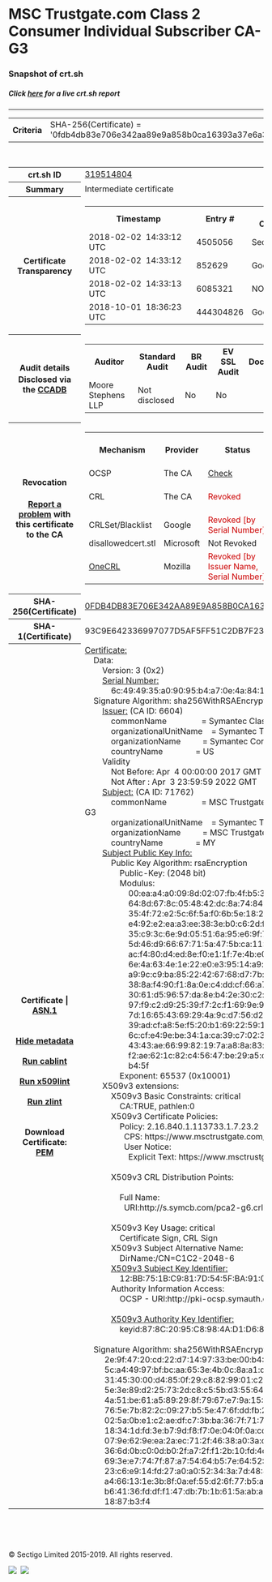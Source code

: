 # MSC Trustgate.com Class 2 Consumer Individual Subscriber CA-G3
### Snapshot of crt.sh
##### Click [here](https://crt.sh/?q=0FDB4DB83E706E342AA89E9A858B0CA16393A37E6A3B6C95989379F7920F8670) for a live crt.sh report

---
<!DOCTYPE HTML PUBLIC "-//W3C//DTD HTML 4.0 Transitional//EN">
<HTML>

<BODY>

<TABLE>
  <TR>
    <TH class="outer">Criteria</TH>
    <TD class="outer">SHA-256(Certificate) = '0fdb4db83e706e342aa89e9a858b0ca16393a37e6a3b6c95989379f7920f8670'</TD>
  </TR>
</TABLE>
<BR>
<TABLE>
  <TR>
    <TH class="outer">crt.sh ID</TH>
    <TD class="outer"><A href="?id=319514804">319514804</A></TD>
  </TR>
  <TR>
    <TH class="outer">Summary</TH>
    <TD class="outer">Intermediate certificate</TD>
  </TR>
  <TR>
    <TH class="outer">Certificate<BR>Transparency</TH>
    <TD class="outer">
<TABLE class="options" style="margin-left:0px">
  <TR>
    <TH>Timestamp</TH>
    <TH>Entry #</TH>
    <TH>Log Operator</TH>
    <TH>Log URL</TH>
  </TR>
  <TR>
    <TD>2018-02-02&nbsp; <FONT class="small">14:33:12 UTC</FONT></TD>
    <TD>4505056</TD>
    <TD>Sectigo</TD>
    <TD>https://dodo.ct.comodo.com</TD>
  </TR>
  <TR>
    <TD>2018-02-02&nbsp; <FONT class="small">14:33:12 UTC</FONT></TD>
    <TD>852629</TD>
    <TD>Google</TD>
    <TD>https://ct.googleapis.com/submariner</TD>
  </TR>
  <TR>
    <TD>2018-02-02&nbsp; <FONT class="small">14:33:13 UTC</FONT></TD>
    <TD>6085321</TD>
    <TD>NORDUnet</TD>
    <TD>https://plausible.ct.nordu.net</TD>
  </TR>
  <TR>
    <TD>2018-10-01&nbsp; <FONT class="small">18:36:23 UTC</FONT></TD>
    <TD>444304826</TD>
    <TD>Google</TD>
    <TD>https://ct.googleapis.com/rocketeer</TD>
  </TR>
</TABLE>
    </TD>
  </TR>
  <TR>
    <TH class="outer">Audit details<BR>
      <DIV class="small" style="padding-top:3px">Disclosed via the
        <A href="//ccadb-public.secure.force.com/mozilla/PublicAllIntermediateCerts" target="_blank">CCADB</A></DIV>
    </TH>
    <TD class="outer">
<TABLE class="options" style="margin-left:0px">
  <TR>
    <TH>Auditor</TH>
    <TH>Standard Audit</TH>
    <TH>BR Audit</TH>
    <TH>EV SSL Audit</TH>
    <TH>Documents</TH>
    <TH>CCADB</TH>
    <TH>Root Owner / Certificate</TH>
  </TR>
  <TR>
    <TD style="vertical-align:middle">Moore Stephens LLP</TD>
    <TD>Not disclosed    <TD>No    <TD>No    <TD>
    </TD>
    <TD><A href="//ccadb.force.com/0011J00001DZ0G7QAL" target="_blank">0011J00001DZ0G7QAL</A></TD>
    <TD><A href="/?id=8983601">DigiCert</A></TD>
  </TR>
</TABLE>
    </TD>
  </TR>
  <TR>
    <TH class="outer">Revocation<BR><BR>
      <DIV class="small" style="padding-top:3px"><A href="?id=319514804&opt=problemreporting">Report a problem</A> with<BR>this certificate to the CA</DIV></TH>
    <TD class="outer">
      <TABLE class="options" style="margin-left:0px">
        <TR>
          <TH>Mechanism</TH>
          <TH>Provider</TH>
          <TH>Status</TH>
          <TH>Revocation Date</TH>
          <TH>Last Observed in CRL</TH>
          <TH>Last Checked <SPAN style="color:#CC0000;vertical-align:middle;font-size:70%;font-weight:normal">(Error)</SPAN></TH>
        </TR>
        <TR>
          <TD>OCSP</TD>
          <TD>The CA</TD>
          <TD><A href="?id=319514804&opt=ocsp">Check</A></TD>
          <TD><SPAN style="color:#888888">?</SPAN></TD>
          <TD><SPAN style="color:#888888">n/a</SPAN></TD>
          <TD><SPAN style="color:#888888">?</SPAN></TD>
        </TR>
        <TR>
          <TD>CRL</TD>
          <TD>The CA</TD>
          <TD><SPAN style="color:#CC0000">Revoked</SPAN></TD><TD>2019-03-18&nbsp; <FONT class="small">21:05:44 UTC</FONT></TD><TD>2019-09-25&nbsp; <FONT class="small">00:38:43 UTC</FONT></TD><TD>2019-12-04&nbsp; <FONT class="small">20:05:09 UTC</FONT></TD>
        </TR>
        <TR>
          <TD>CRLSet/Blacklist</TD>
          <TD>Google</TD>
          <TD><SPAN style="color:#CC0000">Revoked [by Serial Number]</SPAN></TD>
          <TD><SPAN style="color:#888888">n/a</SPAN></TD>
          <TD><SPAN style="color:#888888">n/a</SPAN></TD>
          <TD><SPAN style="color:#888888">n/a</SPAN></TD>
        </TR>
        <TR>
          <TD>disallowedcert.stl</TD>
          <TD>Microsoft</TD>
          <TD>Not Revoked</TD>
          <TD><SPAN style="color:#888888">n/a</SPAN></TD>
          <TD><SPAN style="color:#888888">n/a</SPAN></TD>
          <TD><SPAN style="color:#888888">n/a</SPAN></TD>
        </TR>
        <TR>
          <TD><A href="/mozilla-onecrl" target="_blank">OneCRL</A></TD>
          <TD>Mozilla</TD>
          <TD><SPAN style="color:#CC0000">Revoked [by Issuer Name, Serial Number]</SPAN></TD><TD><SPAN style="color:#888888">Unknown</SPAN></TD>
          <TD><SPAN style="color:#888888">n/a</SPAN></TD>
          <TD><SPAN style="color:#888888">n/a</SPAN></TD>
        </TR>
      </TABLE>
    </TD>
  </TR>
  <TR>
    <TH class="outer">SHA-256(Certificate)</TH>
    <TD class="outer"><A href="//censys.io/certificates/0fdb4db83e706e342aa89e9a858b0ca16393a37e6a3b6c95989379f7920f8670">0FDB4DB83E706E342AA89E9A858B0CA16393A37E6A3B6C95989379F7920F8670</A></TD>
  </TR>
  <TR>
    <TH class="outer">SHA-1(Certificate)</TH>
    <TD class="outer">93C9E642336997077D5AF5FF51C2DB7F239E10C8</TD>
  </TR>
  <TR>
    <TH class="outer">Certificate | <A href="?asn1=319514804">ASN.1</A>
      <SPAN class="small"><BR>
      <BR><BR><A href="?id=319514804&opt=nometadata">Hide metadata</A>
      <BR><BR><A href="?id=319514804&opt=cablint">Run cablint</A>
      <BR><BR><A href="?id=319514804&opt=x509lint">Run x509lint</A>
      <BR><BR><A href="?id=319514804&opt=zlint">Run zlint</A>
      <BR><BR><BR>Download Certificate: <A href="?d=319514804">PEM</A>
      </SPAN>
    </TH>
    <TD class="text"><A href="?d=319514804">Certificate:</A><BR>&nbsp;&nbsp;&nbsp;&nbsp;Data:<BR>&nbsp;&nbsp;&nbsp;&nbsp;&nbsp;&nbsp;&nbsp;&nbsp;Version:&nbsp;3&nbsp;(0x2)<BR>&nbsp;&nbsp;&nbsp;&nbsp;&nbsp;&nbsp;&nbsp;&nbsp;<A href="?serial=6c494935a09095b4a70e4a8410f92bcd">Serial&nbsp;Number:</A><BR>&nbsp;&nbsp;&nbsp;&nbsp;&nbsp;&nbsp;&nbsp;&nbsp;&nbsp;&nbsp;&nbsp;&nbsp;6c:49:49:35:a0:90:95:b4:a7:0e:4a:84:10:f9:2b:cd<BR>&nbsp;&nbsp;&nbsp;&nbsp;Signature&nbsp;Algorithm:&nbsp;sha256WithRSAEncryption<BR>&nbsp;&nbsp;&nbsp;&nbsp;&nbsp;&nbsp;&nbsp;&nbsp;<A href="?caid=6604">Issuer:</A> <SPAN class="small">(CA ID: 6604)</SPAN><BR>&nbsp;&nbsp;&nbsp;&nbsp;&nbsp;&nbsp;&nbsp;&nbsp;&nbsp;&nbsp;&nbsp;&nbsp;commonName&nbsp;&nbsp;&nbsp;&nbsp;&nbsp;&nbsp;&nbsp;&nbsp;&nbsp;&nbsp;&nbsp;&nbsp;&nbsp;&nbsp;&nbsp;&nbsp;=&nbsp;Symantec&nbsp;Class&nbsp;2&nbsp;Public&nbsp;Primary&nbsp;Certification&nbsp;Authority&nbsp;-&nbsp;G6<BR>&nbsp;&nbsp;&nbsp;&nbsp;&nbsp;&nbsp;&nbsp;&nbsp;&nbsp;&nbsp;&nbsp;&nbsp;organizationalUnitName&nbsp;&nbsp;&nbsp;&nbsp;=&nbsp;Symantec&nbsp;Trust&nbsp;Network<BR>&nbsp;&nbsp;&nbsp;&nbsp;&nbsp;&nbsp;&nbsp;&nbsp;&nbsp;&nbsp;&nbsp;&nbsp;organizationName&nbsp;&nbsp;&nbsp;&nbsp;&nbsp;&nbsp;&nbsp;&nbsp;&nbsp;&nbsp;=&nbsp;Symantec&nbsp;Corporation<BR>&nbsp;&nbsp;&nbsp;&nbsp;&nbsp;&nbsp;&nbsp;&nbsp;&nbsp;&nbsp;&nbsp;&nbsp;countryName&nbsp;&nbsp;&nbsp;&nbsp;&nbsp;&nbsp;&nbsp;&nbsp;&nbsp;&nbsp;&nbsp;&nbsp;&nbsp;&nbsp;&nbsp;=&nbsp;US<BR>&nbsp;&nbsp;&nbsp;&nbsp;&nbsp;&nbsp;&nbsp;&nbsp;Validity<BR>&nbsp;&nbsp;&nbsp;&nbsp;&nbsp;&nbsp;&nbsp;&nbsp;&nbsp;&nbsp;&nbsp;&nbsp;Not&nbsp;Before:&nbsp;Apr&nbsp;&nbsp;4&nbsp;00:00:00&nbsp;2017&nbsp;GMT<BR>&nbsp;&nbsp;&nbsp;&nbsp;&nbsp;&nbsp;&nbsp;&nbsp;&nbsp;&nbsp;&nbsp;&nbsp;Not&nbsp;After&nbsp;:&nbsp;Apr&nbsp;&nbsp;3&nbsp;23:59:59&nbsp;2022&nbsp;GMT<BR>&nbsp;&nbsp;&nbsp;&nbsp;&nbsp;&nbsp;&nbsp;&nbsp;<A href="?caid=71762">Subject:</A> <SPAN class="small">(CA ID: 71762)</SPAN><BR>&nbsp;&nbsp;&nbsp;&nbsp;&nbsp;&nbsp;&nbsp;&nbsp;&nbsp;&nbsp;&nbsp;&nbsp;commonName&nbsp;&nbsp;&nbsp;&nbsp;&nbsp;&nbsp;&nbsp;&nbsp;&nbsp;&nbsp;&nbsp;&nbsp;&nbsp;&nbsp;&nbsp;&nbsp;=&nbsp;MSC&nbsp;Trustgate.com&nbsp;Class&nbsp;2&nbsp;Consumer&nbsp;Individual&nbsp;Subscriber&nbsp;CA-G3<BR>&nbsp;&nbsp;&nbsp;&nbsp;&nbsp;&nbsp;&nbsp;&nbsp;&nbsp;&nbsp;&nbsp;&nbsp;organizationalUnitName&nbsp;&nbsp;&nbsp;&nbsp;=&nbsp;Symantec&nbsp;Trust&nbsp;Network<BR>&nbsp;&nbsp;&nbsp;&nbsp;&nbsp;&nbsp;&nbsp;&nbsp;&nbsp;&nbsp;&nbsp;&nbsp;organizationName&nbsp;&nbsp;&nbsp;&nbsp;&nbsp;&nbsp;&nbsp;&nbsp;&nbsp;&nbsp;=&nbsp;MSC&nbsp;Trustgate.com&nbsp;Sdn.&nbsp;Bhd.<BR>&nbsp;&nbsp;&nbsp;&nbsp;&nbsp;&nbsp;&nbsp;&nbsp;&nbsp;&nbsp;&nbsp;&nbsp;countryName&nbsp;&nbsp;&nbsp;&nbsp;&nbsp;&nbsp;&nbsp;&nbsp;&nbsp;&nbsp;&nbsp;&nbsp;&nbsp;&nbsp;&nbsp;=&nbsp;MY<BR>&nbsp;&nbsp;&nbsp;&nbsp;&nbsp;&nbsp;&nbsp;&nbsp;<A href="?spkisha256=49c8d0e36814f72ac41fa3d882fee68a4c0a609352bc872ffc5e23d796865773">Subject&nbsp;Public&nbsp;Key&nbsp;Info:</A><BR>&nbsp;&nbsp;&nbsp;&nbsp;&nbsp;&nbsp;&nbsp;&nbsp;&nbsp;&nbsp;&nbsp;&nbsp;Public&nbsp;Key&nbsp;Algorithm:&nbsp;rsaEncryption<BR>&nbsp;&nbsp;&nbsp;&nbsp;&nbsp;&nbsp;&nbsp;&nbsp;&nbsp;&nbsp;&nbsp;&nbsp;&nbsp;&nbsp;&nbsp;&nbsp;Public-Key:&nbsp;(2048&nbsp;bit)<BR>&nbsp;&nbsp;&nbsp;&nbsp;&nbsp;&nbsp;&nbsp;&nbsp;&nbsp;&nbsp;&nbsp;&nbsp;&nbsp;&nbsp;&nbsp;&nbsp;Modulus:<BR>&nbsp;&nbsp;&nbsp;&nbsp;&nbsp;&nbsp;&nbsp;&nbsp;&nbsp;&nbsp;&nbsp;&nbsp;&nbsp;&nbsp;&nbsp;&nbsp;&nbsp;&nbsp;&nbsp;&nbsp;00:ea:a4:a0:09:8d:02:07:fb:4f:b5:33:79:dd:85:<BR>&nbsp;&nbsp;&nbsp;&nbsp;&nbsp;&nbsp;&nbsp;&nbsp;&nbsp;&nbsp;&nbsp;&nbsp;&nbsp;&nbsp;&nbsp;&nbsp;&nbsp;&nbsp;&nbsp;&nbsp;64:8d:67:8c:05:48:42:dc:8a:74:84:78:09:25:a0:<BR>&nbsp;&nbsp;&nbsp;&nbsp;&nbsp;&nbsp;&nbsp;&nbsp;&nbsp;&nbsp;&nbsp;&nbsp;&nbsp;&nbsp;&nbsp;&nbsp;&nbsp;&nbsp;&nbsp;&nbsp;35:4f:72:e2:5c:6f:5a:f0:6b:5e:18:2f:21:3d:cb:<BR>&nbsp;&nbsp;&nbsp;&nbsp;&nbsp;&nbsp;&nbsp;&nbsp;&nbsp;&nbsp;&nbsp;&nbsp;&nbsp;&nbsp;&nbsp;&nbsp;&nbsp;&nbsp;&nbsp;&nbsp;e4:92:e2:ea:a3:ee:38:3e:b0:c6:2d:ff:6f:4d:45:<BR>&nbsp;&nbsp;&nbsp;&nbsp;&nbsp;&nbsp;&nbsp;&nbsp;&nbsp;&nbsp;&nbsp;&nbsp;&nbsp;&nbsp;&nbsp;&nbsp;&nbsp;&nbsp;&nbsp;&nbsp;35:c9:3c:6e:9d:05:51:6a:95:e6:9f:75:e1:02:50:<BR>&nbsp;&nbsp;&nbsp;&nbsp;&nbsp;&nbsp;&nbsp;&nbsp;&nbsp;&nbsp;&nbsp;&nbsp;&nbsp;&nbsp;&nbsp;&nbsp;&nbsp;&nbsp;&nbsp;&nbsp;5d:46:d9:66:67:71:5a:47:5b:ca:11:90:e1:9b:a2:<BR>&nbsp;&nbsp;&nbsp;&nbsp;&nbsp;&nbsp;&nbsp;&nbsp;&nbsp;&nbsp;&nbsp;&nbsp;&nbsp;&nbsp;&nbsp;&nbsp;&nbsp;&nbsp;&nbsp;&nbsp;ac:f4:80:d4:ed:8e:f0:e1:1f:7e:4b:e0:8f:86:17:<BR>&nbsp;&nbsp;&nbsp;&nbsp;&nbsp;&nbsp;&nbsp;&nbsp;&nbsp;&nbsp;&nbsp;&nbsp;&nbsp;&nbsp;&nbsp;&nbsp;&nbsp;&nbsp;&nbsp;&nbsp;6e:4a:63:4e:1e:22:e0:e3:95:14:a9:bf:c6:1a:d3:<BR>&nbsp;&nbsp;&nbsp;&nbsp;&nbsp;&nbsp;&nbsp;&nbsp;&nbsp;&nbsp;&nbsp;&nbsp;&nbsp;&nbsp;&nbsp;&nbsp;&nbsp;&nbsp;&nbsp;&nbsp;a9:9c:c9:ba:85:22:42:67:68:d7:7b:bb:f5:c3:62:<BR>&nbsp;&nbsp;&nbsp;&nbsp;&nbsp;&nbsp;&nbsp;&nbsp;&nbsp;&nbsp;&nbsp;&nbsp;&nbsp;&nbsp;&nbsp;&nbsp;&nbsp;&nbsp;&nbsp;&nbsp;38:8a:f4:90:f1:8a:0e:c4:dd:cf:66:a7:8c:67:8c:<BR>&nbsp;&nbsp;&nbsp;&nbsp;&nbsp;&nbsp;&nbsp;&nbsp;&nbsp;&nbsp;&nbsp;&nbsp;&nbsp;&nbsp;&nbsp;&nbsp;&nbsp;&nbsp;&nbsp;&nbsp;30:61:d5:96:57:da:8e:b4:2e:30:c2:e3:e9:34:c2:<BR>&nbsp;&nbsp;&nbsp;&nbsp;&nbsp;&nbsp;&nbsp;&nbsp;&nbsp;&nbsp;&nbsp;&nbsp;&nbsp;&nbsp;&nbsp;&nbsp;&nbsp;&nbsp;&nbsp;&nbsp;97:f9:c2:d9:25:39:f7:2c:f1:69:9e:9b:98:20:0c:<BR>&nbsp;&nbsp;&nbsp;&nbsp;&nbsp;&nbsp;&nbsp;&nbsp;&nbsp;&nbsp;&nbsp;&nbsp;&nbsp;&nbsp;&nbsp;&nbsp;&nbsp;&nbsp;&nbsp;&nbsp;7d:16:65:43:69:29:4a:9c:d7:56:d2:e9:e6:5d:2c:<BR>&nbsp;&nbsp;&nbsp;&nbsp;&nbsp;&nbsp;&nbsp;&nbsp;&nbsp;&nbsp;&nbsp;&nbsp;&nbsp;&nbsp;&nbsp;&nbsp;&nbsp;&nbsp;&nbsp;&nbsp;39:ad:cf:a8:5e:f5:20:b1:69:22:59:14:37:62:b5:<BR>&nbsp;&nbsp;&nbsp;&nbsp;&nbsp;&nbsp;&nbsp;&nbsp;&nbsp;&nbsp;&nbsp;&nbsp;&nbsp;&nbsp;&nbsp;&nbsp;&nbsp;&nbsp;&nbsp;&nbsp;6c:cf:e4:9e:be:34:1a:ca:39:c7:02:31:94:37:82:<BR>&nbsp;&nbsp;&nbsp;&nbsp;&nbsp;&nbsp;&nbsp;&nbsp;&nbsp;&nbsp;&nbsp;&nbsp;&nbsp;&nbsp;&nbsp;&nbsp;&nbsp;&nbsp;&nbsp;&nbsp;43:43:ae:66:99:82:19:7a:a8:8a:83:f7:65:75:20:<BR>&nbsp;&nbsp;&nbsp;&nbsp;&nbsp;&nbsp;&nbsp;&nbsp;&nbsp;&nbsp;&nbsp;&nbsp;&nbsp;&nbsp;&nbsp;&nbsp;&nbsp;&nbsp;&nbsp;&nbsp;f2:ae:62:1c:82:c4:56:47:be:29:a5:cb:40:47:b7:<BR>&nbsp;&nbsp;&nbsp;&nbsp;&nbsp;&nbsp;&nbsp;&nbsp;&nbsp;&nbsp;&nbsp;&nbsp;&nbsp;&nbsp;&nbsp;&nbsp;&nbsp;&nbsp;&nbsp;&nbsp;b4:5f<BR>&nbsp;&nbsp;&nbsp;&nbsp;&nbsp;&nbsp;&nbsp;&nbsp;&nbsp;&nbsp;&nbsp;&nbsp;&nbsp;&nbsp;&nbsp;&nbsp;Exponent:&nbsp;65537&nbsp;(0x10001)<BR>&nbsp;&nbsp;&nbsp;&nbsp;&nbsp;&nbsp;&nbsp;&nbsp;X509v3&nbsp;extensions:<BR>&nbsp;&nbsp;&nbsp;&nbsp;&nbsp;&nbsp;&nbsp;&nbsp;&nbsp;&nbsp;&nbsp;&nbsp;X509v3&nbsp;Basic&nbsp;Constraints:&nbsp;critical<BR>&nbsp;&nbsp;&nbsp;&nbsp;&nbsp;&nbsp;&nbsp;&nbsp;&nbsp;&nbsp;&nbsp;&nbsp;&nbsp;&nbsp;&nbsp;&nbsp;CA:TRUE,&nbsp;pathlen:0<BR>&nbsp;&nbsp;&nbsp;&nbsp;&nbsp;&nbsp;&nbsp;&nbsp;&nbsp;&nbsp;&nbsp;&nbsp;X509v3&nbsp;Certificate&nbsp;Policies:&nbsp;<BR>&nbsp;&nbsp;&nbsp;&nbsp;&nbsp;&nbsp;&nbsp;&nbsp;&nbsp;&nbsp;&nbsp;&nbsp;&nbsp;&nbsp;&nbsp;&nbsp;Policy:&nbsp;2.16.840.1.113733.1.7.23.2<BR>&nbsp;&nbsp;&nbsp;&nbsp;&nbsp;&nbsp;&nbsp;&nbsp;&nbsp;&nbsp;&nbsp;&nbsp;&nbsp;&nbsp;&nbsp;&nbsp;&nbsp;&nbsp;CPS:&nbsp;https://www.msctrustgate.com/cps<BR>&nbsp;&nbsp;&nbsp;&nbsp;&nbsp;&nbsp;&nbsp;&nbsp;&nbsp;&nbsp;&nbsp;&nbsp;&nbsp;&nbsp;&nbsp;&nbsp;&nbsp;&nbsp;User&nbsp;Notice:<BR>&nbsp;&nbsp;&nbsp;&nbsp;&nbsp;&nbsp;&nbsp;&nbsp;&nbsp;&nbsp;&nbsp;&nbsp;&nbsp;&nbsp;&nbsp;&nbsp;&nbsp;&nbsp;&nbsp;&nbsp;Explicit&nbsp;Text:&nbsp;https://www.msctrustgate.com/rpa<BR><BR>&nbsp;&nbsp;&nbsp;&nbsp;&nbsp;&nbsp;&nbsp;&nbsp;&nbsp;&nbsp;&nbsp;&nbsp;X509v3&nbsp;CRL&nbsp;Distribution&nbsp;Points:&nbsp;<BR><BR>&nbsp;&nbsp;&nbsp;&nbsp;&nbsp;&nbsp;&nbsp;&nbsp;&nbsp;&nbsp;&nbsp;&nbsp;&nbsp;&nbsp;&nbsp;&nbsp;Full&nbsp;Name:<BR>&nbsp;&nbsp;&nbsp;&nbsp;&nbsp;&nbsp;&nbsp;&nbsp;&nbsp;&nbsp;&nbsp;&nbsp;&nbsp;&nbsp;&nbsp;&nbsp;&nbsp;&nbsp;URI:http://s.symcb.com/pca2-g6.crl<BR><BR>&nbsp;&nbsp;&nbsp;&nbsp;&nbsp;&nbsp;&nbsp;&nbsp;&nbsp;&nbsp;&nbsp;&nbsp;X509v3&nbsp;Key&nbsp;Usage:&nbsp;critical<BR>&nbsp;&nbsp;&nbsp;&nbsp;&nbsp;&nbsp;&nbsp;&nbsp;&nbsp;&nbsp;&nbsp;&nbsp;&nbsp;&nbsp;&nbsp;&nbsp;Certificate&nbsp;Sign,&nbsp;CRL&nbsp;Sign<BR>&nbsp;&nbsp;&nbsp;&nbsp;&nbsp;&nbsp;&nbsp;&nbsp;&nbsp;&nbsp;&nbsp;&nbsp;X509v3&nbsp;Subject&nbsp;Alternative&nbsp;Name:&nbsp;<BR>&nbsp;&nbsp;&nbsp;&nbsp;&nbsp;&nbsp;&nbsp;&nbsp;&nbsp;&nbsp;&nbsp;&nbsp;&nbsp;&nbsp;&nbsp;&nbsp;DirName:/CN=C1C2-2048-6<BR>&nbsp;&nbsp;&nbsp;&nbsp;&nbsp;&nbsp;&nbsp;&nbsp;&nbsp;&nbsp;&nbsp;&nbsp;<A href="?ski=12bb751bc9817d545fba910cee253cf39db51ad2">X509v3&nbsp;Subject&nbsp;Key&nbsp;Identifier:</A><BR>&nbsp;&nbsp;&nbsp;&nbsp;&nbsp;&nbsp;&nbsp;&nbsp;&nbsp;&nbsp;&nbsp;&nbsp;&nbsp;&nbsp;&nbsp;&nbsp;12:BB:75:1B:C9:81:7D:54:5F:BA:91:0C:EE:25:3C:F3:9D:B5:1A:D2<BR>&nbsp;&nbsp;&nbsp;&nbsp;&nbsp;&nbsp;&nbsp;&nbsp;&nbsp;&nbsp;&nbsp;&nbsp;Authority&nbsp;Information&nbsp;Access:&nbsp;<BR>&nbsp;&nbsp;&nbsp;&nbsp;&nbsp;&nbsp;&nbsp;&nbsp;&nbsp;&nbsp;&nbsp;&nbsp;&nbsp;&nbsp;&nbsp;&nbsp;OCSP&nbsp;-&nbsp;URI:http://pki-ocsp.symauth.com<BR><BR>&nbsp;&nbsp;&nbsp;&nbsp;&nbsp;&nbsp;&nbsp;&nbsp;&nbsp;&nbsp;&nbsp;&nbsp;<A href="?ski=878c2095c8984ad1d680064a903444df1c4dbfb0">X509v3&nbsp;Authority&nbsp;Key&nbsp;Identifier:</A><BR>&nbsp;&nbsp;&nbsp;&nbsp;&nbsp;&nbsp;&nbsp;&nbsp;&nbsp;&nbsp;&nbsp;&nbsp;&nbsp;&nbsp;&nbsp;&nbsp;keyid:87:8C:20:95:C8:98:4A:D1:D6:80:06:4A:90:34:44:DF:1C:4D:BF:B0<BR><BR>&nbsp;&nbsp;&nbsp;&nbsp;Signature&nbsp;Algorithm:&nbsp;sha256WithRSAEncryption<BR>&nbsp;&nbsp;&nbsp;&nbsp;&nbsp;&nbsp;&nbsp;&nbsp;&nbsp;2e:9f:47:20:cd:22:d7:14:97:33:be:00:b4:32:8d:11:26:b5:<BR>&nbsp;&nbsp;&nbsp;&nbsp;&nbsp;&nbsp;&nbsp;&nbsp;&nbsp;5c:a4:49:97:bf:bc:aa:65:3e:4b:0c:8a:a1:d3:bc:05:57:5f:<BR>&nbsp;&nbsp;&nbsp;&nbsp;&nbsp;&nbsp;&nbsp;&nbsp;&nbsp;31:45:30:00:d4:85:0f:29:c8:82:99:01:c2:f0:0a:3d:30:96:<BR>&nbsp;&nbsp;&nbsp;&nbsp;&nbsp;&nbsp;&nbsp;&nbsp;&nbsp;5e:3e:89:d2:25:73:2d:c8:c5:5b:d3:55:64:89:20:86:a7:b0:<BR>&nbsp;&nbsp;&nbsp;&nbsp;&nbsp;&nbsp;&nbsp;&nbsp;&nbsp;4a:51:be:61:a5:89:29:8f:79:67:e7:9a:15:58:0b:cd:c0:59:<BR>&nbsp;&nbsp;&nbsp;&nbsp;&nbsp;&nbsp;&nbsp;&nbsp;&nbsp;76:5e:7b:82:2c:09:27:b5:5e:47:6f:dd:fb:23:78:da:4d:46:<BR>&nbsp;&nbsp;&nbsp;&nbsp;&nbsp;&nbsp;&nbsp;&nbsp;&nbsp;02:5a:0b:e1:c2:ae:df:c7:3b:ba:36:7f:71:7e:04:7a:60:1e:<BR>&nbsp;&nbsp;&nbsp;&nbsp;&nbsp;&nbsp;&nbsp;&nbsp;&nbsp;18:34:1d:fd:3e:b7:9d:f8:f7:0e:04:0f:0a:cd:46:69:51:23:<BR>&nbsp;&nbsp;&nbsp;&nbsp;&nbsp;&nbsp;&nbsp;&nbsp;&nbsp;07:9e:62:9e:ea:2a:ec:71:2f:46:38:a0:3a:ce:a6:d4:93:9f:<BR>&nbsp;&nbsp;&nbsp;&nbsp;&nbsp;&nbsp;&nbsp;&nbsp;&nbsp;36:6d:0b:c0:0d:b0:2f:a7:2f:f1:2b:10:fd:4d:2d:56:bc:55:<BR>&nbsp;&nbsp;&nbsp;&nbsp;&nbsp;&nbsp;&nbsp;&nbsp;&nbsp;69:3e:e7:74:7f:87:a7:54:64:b5:7e:64:52:1a:68:3b:f6:19:<BR>&nbsp;&nbsp;&nbsp;&nbsp;&nbsp;&nbsp;&nbsp;&nbsp;&nbsp;23:c6:e9:14:fd:27:a0:a0:52:34:3a:7d:48:80:b5:9f:97:21:<BR>&nbsp;&nbsp;&nbsp;&nbsp;&nbsp;&nbsp;&nbsp;&nbsp;&nbsp;a4:66:13:1e:3b:8f:0a:ef:55:d2:6f:77:b5:a8:57:5c:8b:b7:<BR>&nbsp;&nbsp;&nbsp;&nbsp;&nbsp;&nbsp;&nbsp;&nbsp;&nbsp;b6:41:36:fd:df:f1:47:db:7b:1b:61:5a:ab:a5:b9:f3:1b:99:<BR>&nbsp;&nbsp;&nbsp;&nbsp;&nbsp;&nbsp;&nbsp;&nbsp;&nbsp;18:87:b3:f4<BR>    </TD>
  </TR>
</TABLE>

  <BR><BR><BR>

  <P class="copyright">&copy; Sectigo Limited 2015-2019. All rights reserved.</P>
  <DIV>
    <A href="https://sectigo.com/"><IMG src="/sectigo_s.png"></A>
    &nbsp;<A href="https://github.com/crtsh"><IMG src="/GitHub-Mark-32px.png"></A>
  </DIV>
</BODY>
</HTML>
